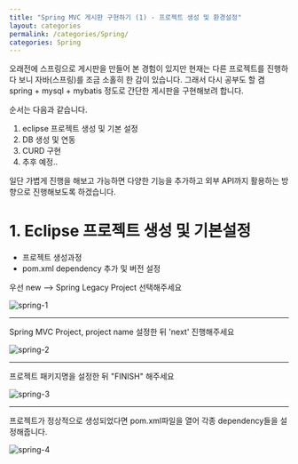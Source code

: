 ```yaml
---
title: "Spring MVC 게시판 구현하기 (1) - 프로젝트 생성 및 환경설정"
layout: categories
permalink: /categories/Spring/
categories: Spring
---
```



오래전에 스프링으로 게시판을 만들어 본 경험이 있지만 현재는 다른 프로젝트를 진행하다 보니 자바(스프링)를 조금 소홀히 한 감이 있습니다. 그래서 다시 공부도 할 겸 spring + mysql + mybatis 정도로 간단한 게시판을 구현해보려 합니다. 


순서는 다음과 같습니다.

1. eclipse 프로젝트 생성 및 기본 설정
2. DB 생성 및 연동
3. CURD 구현
4. 추후 예정..

일단 가볍게 진행을 해보고 가능하면 다양한 기능을 추가하고 외부 API까지 활용하는 방향으로 진행해보도록 하겠습니다. 



# 1. Eclipse 프로젝트 생성 및 기본설정

- 프로젝트 생성과정
- pom.xml dependency 추가 및 버전 설정



우선 new --> Spring Legacy Project 선택해주세요


![spring-1](https://user-images.githubusercontent.com/42923027/104120867-77271700-537d-11eb-8edc-701c92e8742f.png)


---

Spring MVC Project, project name 설정한 뒤 'next' 진행해주세요

![spring-2](https://user-images.githubusercontent.com/42923027/104120878-945be580-537d-11eb-9fcc-f80ebb1e097d.png)


---

프로젝트 패키지명을 설정한 뒤 "FINISH" 해주세요

![spring-3](https://user-images.githubusercontent.com/42923027/104120914-d2590980-537d-11eb-9f30-b45b4a5d76ce.png)


---

프로젝트가 정상적으로 생성되었다면 pom.xml파일을 열어 각종 dependency들을 설정해줍니다.

![spring-4](https://user-images.githubusercontent.com/42923027/104120925-fa486d00-537d-11eb-8ce4-cf4ec92c3f8c.png)

